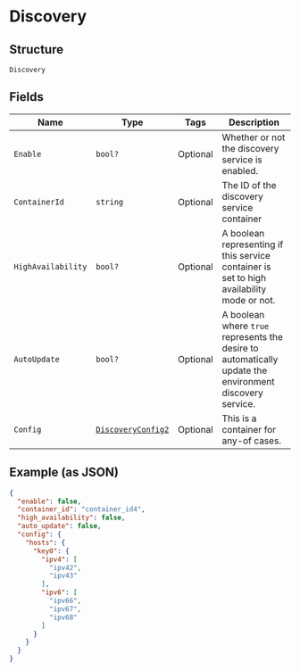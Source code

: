
# Discovery

## Structure

`Discovery`

## Fields

| Name | Type | Tags | Description |
|  --- | --- | --- | --- |
| `Enable` | `bool?` | Optional | Whether or not the discovery service is enabled. |
| `ContainerId` | `string` | Optional | The ID of the discovery service container |
| `HighAvailability` | `bool?` | Optional | A boolean representing if this service container is set to high availability mode or not. |
| `AutoUpdate` | `bool?` | Optional | A boolean where `true` represents the desire to automatically update the environment discovery service. |
| `Config` | [`DiscoveryConfig2`](../../doc/models/containers/discovery-config-2.md) | Optional | This is a container for any-of cases. |

## Example (as JSON)

```json
{
  "enable": false,
  "container_id": "container_id4",
  "high_availability": false,
  "auto_update": false,
  "config": {
    "hosts": {
      "key0": {
        "ipv4": [
          "ipv42",
          "ipv43"
        ],
        "ipv6": [
          "ipv66",
          "ipv67",
          "ipv68"
        ]
      }
    }
  }
}
```

